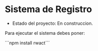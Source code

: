 <h1> Sistema de Registro</h1>

- Estado del proyecto: En construccion.

Para ejecutar el sistema debes poner:

´´´npm install rwact´´´
